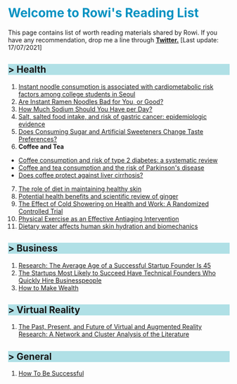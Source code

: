 <h1 style="color:#0492c2;"> Welcome to Rowi's Reading List </h1>

This page contains list of worth reading materials shared by Rowi. If you have any recommendation, drop me a line through [**Twitter.**](https://twitter.com/rowialfata) [Last update: 17/07/2021]


<h2 style="background-color:powderblue;"> > Health </h2>

1. [Instant noodle consumption is associated with cardiometabolic risk factors among college students in Seoul](https://www.ncbi.nlm.nih.gov/pmc/articles/PMC5449380/)
2. [Are Instant Ramen Noodles Bad for You, or Good?](https://www.healthline.com/nutrition/ramen-noodles)
3. [How Much Sodium Should You Have per Day?](https://www.healthline.com/nutrition/sodium-per-day)
4. [Salt, salted food intake, and risk of gastric cancer: epidemiologic evidence](https://pubmed.ncbi.nlm.nih.gov/15649247/)
5. [Does Consuming Sugar and Artificial Sweeteners Change Taste Preferences?](https://www.ncbi.nlm.nih.gov/pmc/articles/PMC4500487/)
6. <b> Coffee and Tea </b> <br>
  - [Coffee consumption and risk of type 2 diabetes: a systematic review](https://pubmed.ncbi.nlm.nih.gov/15998896/) <br>
  - [Coffee and tea consumption and the risk of Parkinson's disease](https://pubmed.ncbi.nlm.nih.gov/17712848/) <br>
  - [Does coffee protect against liver cirrhosis?](https://pubmed.ncbi.nlm.nih.gov/11897178/)
7. [The role of diet in maintaining healthy skin](https://www.researchgate.net/publication/330026831_The_role_of_diet_in_maintaining_healthy_skin)
8. [Potential health benefits and scientific review of ginger](https://academicjournals.org/journal/JPP/article-full-text-pdf/56E54E164970)
9. [The Effect of Cold Showering on Health and Work: A Randomized Controlled Trial](https://www.ncbi.nlm.nih.gov/pmc/articles/PMC5025014/)
10. [Physical Exercise as an Effective Antiaging Intervention](https://www.ncbi.nlm.nih.gov/pmc/articles/PMC5457745/?log$=activity)
11. [Dietary water affects human skin hydration and biomechanics](https://www.ncbi.nlm.nih.gov/pmc/articles/PMC4529263/)


<h2 style="background-color:powderblue;"> > Business</h2>

1. [Research: The Average Age of a Successful Startup Founder Is 45](https://hbr.org/2018/07/research-the-average-age-of-a-successful-startup-founder-is-45)
2. [The Startups Most Likely to Succeed Have Technical Founders Who Quickly Hire Businesspeople](https://hbr.org/2017/11/the-startups-most-likely-to-succeed-have-technical-founders-who-quickly-hire-businesspeople)
3. [How to Make Wealth](http://www.paulgraham.com/wealth.html)



<h2 style="background-color:powderblue;"> > Virtual Reality </h2>

1. [The Past, Present, and Future of Virtual and Augmented Reality Research: A Network and Cluster Analysis of the Literature](https://www.frontiersin.org/articles/10.3389/fpsyg.2018.02086/full)



<h2 style="background-color:powderblue;"> > General </h2>

1. [How To Be Successful](https://blog.samaltman.com/how-to-be-successful)
